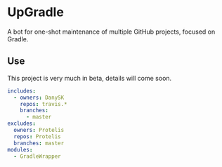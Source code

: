 # UpGradle

A bot for one-shot maintenance of multiple GitHub projects,
focused on Gradle.

## Use

This project is very much in beta, details will come soon.

```yaml
includes:
  - owners: DanySK
    repos: travis.*
    branches:
      - master
excludes:
  owners: Protelis
  repos: Protelis
  branches: master
modules:
  - GradleWrapper
```